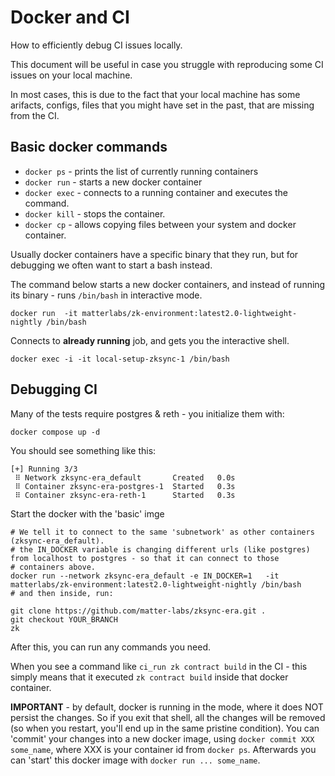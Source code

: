 # Docker and CI

How to efficiently debug CI issues locally.

This document will be useful in case you struggle with reproducing some CI issues on your local machine.

In most cases, this is due to the fact that your local machine has some arifacts, configs, files that you might have set
in the past, that are missing from the CI.

## Basic docker commands

- `docker ps` - prints the list of currently running containers
- `docker run` - starts a new docker container
- `docker exec` - connects to a running container and executes the command.
- `docker kill` - stops the container.
- `docker cp` - allows copying files between your system and docker container.

Usually docker containers have a specific binary that they run, but for debugging we often want to start a bash instead.

The command below starts a new docker containers, and instead of running its binary - runs `/bin/bash` in interactive
mode.

```
docker run  -it matterlabs/zk-environment:latest2.0-lightweight-nightly /bin/bash
```

Connects to **already running** job, and gets you the interactive shell.

```
docker exec -i -it local-setup-zksync-1 /bin/bash
```

## Debugging CI

Many of the tests require postgres & reth - you initialize them with:

```
docker compose up -d

```

You should see something like this:

```
[+] Running 3/3
 ⠿ Network zksync-era_default       Created   0.0s
 ⠿ Container zksync-era-postgres-1  Started   0.3s
 ⠿ Container zksync-era-reth-1      Started   0.3s
```

Start the docker with the 'basic' imge

```
# We tell it to connect to the same 'subnetwork' as other containers (zksync-era_default).
# the IN_DOCKER variable is changing different urls (like postgres) from localhost to postgres - so that it can connect to those
# containers above.
docker run --network zksync-era_default -e IN_DOCKER=1   -it matterlabs/zk-environment:latest2.0-lightweight-nightly /bin/bash
# and then inside, run:

git clone https://github.com/matter-labs/zksync-era.git .
git checkout YOUR_BRANCH
zk
```

After this, you can run any commands you need.

When you see a command like `ci_run zk contract build` in the CI - this simply means that it executed
`zk contract build` inside that docker container.

**IMPORTANT** - by default, docker is running in the mode, where it does NOT persist the changes. So if you exit that
shell, all the changes will be removed (so when you restart, you'll end up in the same pristine condition). You can
'commit' your changes into a new docker image, using `docker commit XXX some_name`, where XXX is your container id from
`docker ps`. Afterwards you can 'start' this docker image with `docker run ... some_name`.
